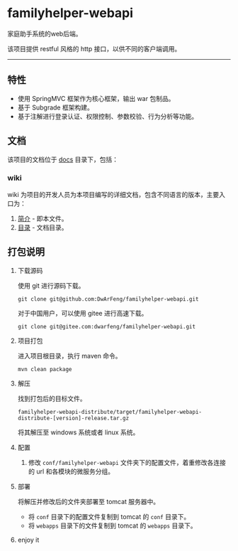 # familyhelper-webapi

家庭助手系统的web后端。

该项目提供 restful 风格的 http 接口，以供不同的客户端调用。

---

## 特性

- 使用 SpringMVC 框架作为核心框架，输出 war 包制品。
- 基于 Subgrade 框架构建。
- 基于注解进行登录认证、权限控制、参数校验、行为分析等功能。

## 文档

该项目的文档位于 [docs](../../../docs) 目录下，包括：

### wiki

wiki 为项目的开发人员为本项目编写的详细文档，包含不同语言的版本，主要入口为：

1. [简介](./Introduction.md) - 即本文件。
2. [目录](./Contents.md) - 文档目录。

## 打包说明

1. 下载源码

   使用 git 进行源码下载。

   ```shell
   git clone git@github.com:DwArFeng/familyhelper-webapi.git
   ```

   对于中国用户，可以使用 gitee 进行高速下载。

   ```shell
   git clone git@gitee.com:dwarfeng/familyhelper-webapi.git
   ```

2. 项目打包

   进入项目根目录，执行 maven 命令。

   ```shell
   mvn clean package
   ```

3. 解压

   找到打包后的目标文件。

   ```
   familyhelper-webapi-distribute/target/familyhelper-webapi-distribute-[version]-release.tar.gz
   ```

   将其解压至 windows 系统或者 linux 系统。

4. 配置

   1. 修改 `conf/familyhelper-webapi` 文件夹下的配置文件，着重修改各连接的 url 和各模块的微服务分组。

5. 部署

   将解压并修改后的文件夹部署至 tomcat 服务器中。
   - 将 `conf` 目录下的配置文件复制到 tomcat 的 `conf` 目录下。
   - 将 `webapps` 目录下的文件复制到 tomcat 的 `webapps` 目录下。

6. enjoy it
